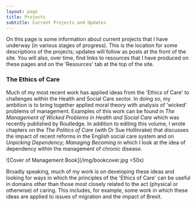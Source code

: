 ```yaml
---
layout: page
title: Projects
subtitle: Current Projects and Updates
---
```


On this page is some information about current projects that I have underway (in various stages of progress). This is the location for some descriptions of the projects; updates will follow as posts at the front of the site. You will also, over time, find links to resources that I have produced on these pages and on the 'Resources' tab at the top of the site.

### The Ethics of Care

Much of my most recent work has applied ideas from the 'Ethics of Care' to challenges within the Health and Social Care sector. In doing so, my ambition is to bring together applied moral theory with analysis of 'wicked' problems of management. Examples of this work can be found in *The Management of Wicked Problems in Health and Social Care* which was recently published by Routledge. In addition to editing this volume, I wrote chapters on the *The Politics of Care* (with Dr Sue Hollinrake) that discusses the impact of recent reforms in the English social care system and on *Unpicking Dependency; Managing Becoming* in which I look at the idea of dependency within the management of chronic disease.

![Cover of Management Book](/img/bookcover.jpg =50x)

Broadly speaking, much of my work is on developing these ideas and looking for ways in which the principles of the 'Ethics of Care' can be useful in domains other than those most closely related to the act (physical or otherwise) of caring. This includes, for example, some work in which these ideas are applied to issues of migration and the impact of Brexit.
